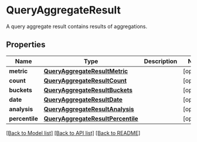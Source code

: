 # QueryAggregateResult

A query aggregate result contains results of aggregations.

## Properties
Name | Type | Description | Notes
------------ | ------------- | ------------- | -------------
**metric** | [**QueryAggregateResultMetric**](QueryAggregateResultMetric.md) |  | [optional] 
**count** | [**QueryAggregateResultCount**](QueryAggregateResultCount.md) |  | [optional] 
**buckets** | [**QueryAggregateResultBuckets**](QueryAggregateResultBuckets.md) |  | [optional] 
**date** | [**QueryAggregateResultDate**](QueryAggregateResultDate.md) |  | [optional] 
**analysis** | [**QueryAggregateResultAnalysis**](QueryAggregateResultAnalysis.md) |  | [optional] 
**percentile** | [**QueryAggregateResultPercentile**](QueryAggregateResultPercentile.md) |  | [optional] 

[[Back to Model list]](../README.md#documentation-for-models) [[Back to API list]](../README.md#documentation-for-api-endpoints) [[Back to README]](../README.md)


